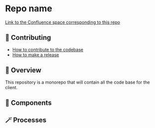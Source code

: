# Repo name

[Link to the Confluence space corresponding to this repo](https://satelcreative.atlassian.net/wiki/spaces/SAT/overview)
<!--
This template is meant for a monorepo approach where all the work
for a client is stored here, even if it has multiple components
or multiple projects.
Document all the technical details relevant to this client within
the repo itself.
-->

## 👥 Contributing
- [How to contribute to the codebase](./CONTRIBUTING.md#-how-can-i-contribute-to-the-code-base)
- [How to make a release](./CONTRIBUTING.md#-how-do-i-prepare-a-release)

## :telescope: Overview
<!-- Give an overview of the client's main goal
the repo itself. --!>

<!-- If the repo has more than a theme, provide a context diagram:
![Context diagram](./docs/diagrams/context.png)
-->

This repository is a monorepo that will contain all the code base for
the client.

<!-- If the repo has more than a theme, provide a container diagram:
## :house: Architecture

![Container diagram](./docs/diagrams/container.png)
-->

## :jigsaw: Components

<!--
A component can be a theme, a react app, a python app, etc ...
Link to the README.md files in each component's folder.
Example:

### Backend apps

* [Thingy Integration app](thingy-integration-app/README.md)
-->

## :magic_wand: Processes

<!--
Sequence diagrams are stored in /docs/diagrams and rendered
in this section
-->
